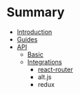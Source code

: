 # Summary

* [Introduction](README.md)
* [Guides](guidesmd.md)
* [API](api.md)
   * [Basic](api/basic.md)
   * [Integrations](api/integrations.md)
       * [react-router](api/integrations/react-router.md)
       * alt.js
       * redux

